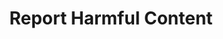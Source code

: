 ---
title: "Report Harmful Content"
type: "thumb"
weight: 6
draft: false
url_sml: "/images/illustration/rhc_report"
url_lge: "/images/illustration/rhc_report_lrg"
alt: "Outline drawing depicting many harmful online activities"
---